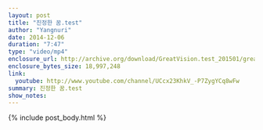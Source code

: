 ```yaml
---
layout: post
title: "진정한 꿈.test"
author: "Yangnuri"
date: 2014-12-06
duration: "7:47"
type: "video/mp4"
enclosure_url: http://archive.org/download/GreatVision.test_201501/great%20vision.test.mp4
enclosure_bytes_size: 18,997,248
link:
  youtube: http://www.youtube.com/channel/UCcx23KhkV_-P7ZygYCq8wFw
summary: 진정한 꿈.test
show_notes:
---
```


{% include post_body.html %}

